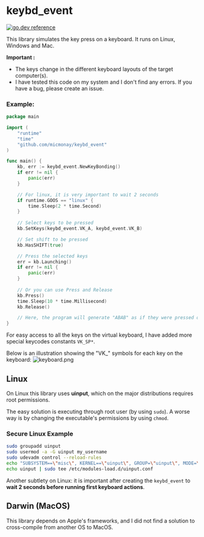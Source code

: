 # keybd_event

[![go.dev reference](https://img.shields.io/badge/go.dev-reference-007d9c?logo=go&logoColor=white&style=flat-square)](https://pkg.go.dev/github.com/micmonay/keybd_event)

This library simulates the key press on a keyboard. It runs on Linux, Windows and Mac.

**Important :** 
- The keys change in the different keyboard layouts of the target computer(s).
- I have tested this code on my system and I don't find any errors. If you have a bug, please create an issue.


### Example:
```go
package main

import (
	"runtime"
	"time"
	"github.com/micmonay/keybd_event"
)

func main() {
	kb, err := keybd_event.NewKeyBonding()
	if err != nil {
		panic(err)
	}

	// For linux, it is very important to wait 2 seconds
	if runtime.GOOS == "linux" {
		time.Sleep(2 * time.Second)
	}
	
	// Select keys to be pressed
	kb.SetKeys(keybd_event.VK_A, keybd_event.VK_B) 

	// Set shift to be pressed
	kb.HasSHIFT(true) 

	// Press the selected keys
	err = kb.Launching() 
	if err != nil {
		panic(err)
	}
	
	// Or you can use Press and Release
	kb.Press()
	time.Sleep(10 * time.Millisecond)
	kb.Release()

	// Here, the program will generate "ABAB" as if they were pressed on the keyboard.
}
```

For easy access to all the keys on the virtual keyboard, I have added more special keycodes constants `VK_SP*`. 

Below is an illustration showing the "VK_" symbols for each key on the keyboard:
![keyboard.png](./keyboard.png)

## Linux

On Linux this library uses **uinput**, which on the major distributions requires root permissions. 

The easy solution is executing through root user (by using `sudo`). A worse way is by changing the executable's permissions by using `chmod`.

### Secure Linux Example
```bash
sudo groupadd uinput
sudo usermod -a -G uinput my_username
sudo udevadm control --reload-rules
echo "SUBSYSTEM==\"misc\", KERNEL==\"uinput\", GROUP=\"uinput\", MODE=\"0660\"" | sudo tee /etc/udev/rules.d/uinput.rules
echo uinput | sudo tee /etc/modules-load.d/uinput.conf
```

Another subtlety on Linux: it is important after creating the `keybd_event` to **wait 2 seconds before running first keyboard actions**.

## Darwin (MacOS)
This library depends on Apple's frameworks, and I did not find a solution to cross-compile from another OS to MacOS.
